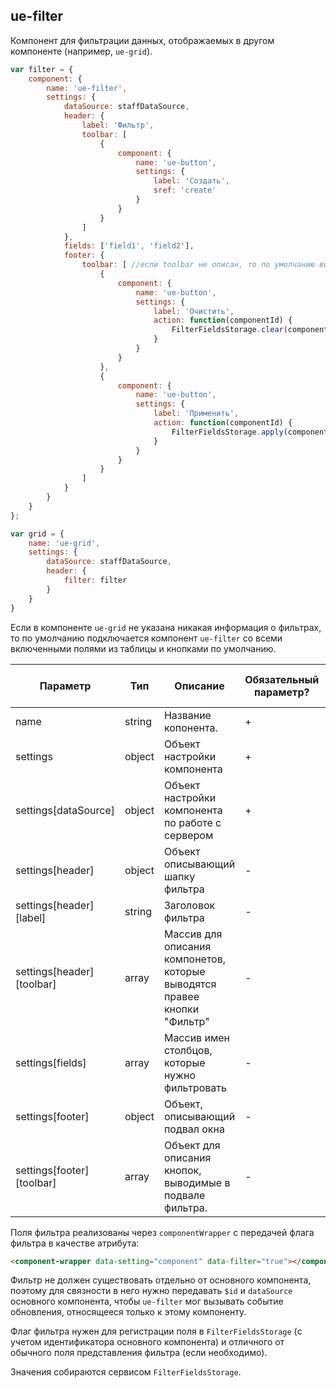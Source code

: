 ## ue-filter

Компонент для фильтрации данных, отображаемых в другом компоненте (например, `ue-grid`).

```javascript
var filter = {
    component: {
        name: 'ue-filter',
        settings: {
            dataSource: staffDataSource,
            header: {
                label: 'Фильтр',
                toolbar: [
                    {
                        component: {
                            name: 'ue-button',
                            settings: {
                                label: 'Создать',
                                sref: 'create'
                            }
                        }
                    }
                ]
            },                
            fields: ['field1', 'field2'],
            footer: {
                toolbar: [ //если toolbar не описан, то по умолчанию выводим кнопки Применить и Очистить
                    {
                        component: {
                            name: 'ue-button',
                            settings: {
                                label: 'Очистить',
                                action: function(componentId) {
                                    FilterFieldsStorage.clear(componentId);
                                }
                            }
                        }
                    },
                    {
                        component: {
                            name: 'ue-button',
                            settings: {
                                label: 'Применить',
                                action: function(componentId) {
                                    FilterFieldsStorage.apply(componentId);
                                }
                            }
                        }
                    }                            
                ]
            }
        }
    }
};

var grid = {
    name: 'ue-grid',
    settings: {
        dataSource: staffDataSource,
        header: {                    
            filter: filter
        }
    }
}
```

Если в компоненте `ue-grid` не указана никакая информация о фильтрах, то по умолчанию подключается компонент `ue-filter` 
со всеми включенными полями из таблицы и кнопками по умолчанию.

| Параметр | Тип | Описание | Обязательный параметр? | Значение по-умолчанию |
| --- | --- | --- | --- | --- |
| name | string | Название копонента. | + | - |
| settings | object | Объект настройки компонента | + | - |
| settings[dataSource] | object | Объект настройки компонента по работе с сервером | + | - |
| settings[header] | object | Объект описывающий шапку фильтра | - | - |
| settings[header][label] | string | Заголовок фильтра | - | "Фильтр" |
| settings[header][toolbar] | array | Массив для описания компонетов, которые выводятся правее кнопки "Фильтр" | - | - |
| settings[fields] | array | Массив имен столбцов, которые нужно фильтровать | - | Все поля основного компонента |
| settings[footer] | object | Объект, описывающий подвал окна | - | - |
| settings[footer][toolbar] | array | Объект для описания кнопок, выводимые в подвале фильтра. | - | Кнопки «Применить» и «Очистить» |

Поля фильтра реализованы через `componentWrapper` с передачей флага фильтра в качестве атрибута:

```html
<component-wrapper data-setting="component" data-filter="true"></component-wrapper>
```

Фильтр не должен существовать отдельно от основного компонента, поэтому для связности в него нужно передавать `$id` и `dataSource` основного компонента, 
чтобы `ue-filter` мог вызывать событие обновления, относящееся только к этому компоненту.

Флаг фильтра нужен для регистрации поля в `FilterFieldsStorage` (с учетом идентификатора основного компонента) и 
отличного от обычного поля представления фильтра (если необходимо).

Значения собираются сервисом `FilterFieldsStorage`.
